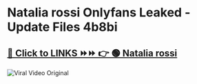 
 # Natalia rossi Onlyfans Leaked - Update Files 4b8bi

## <h2><a href="https://clipsfans.com/Natalia_rossi&ref=git">🔗 Click to LINKS ⏩⏩ 👉 🟢 Natalia rossi </a></h2>

<a href="https://clipsfans.com/Natalia_rossi&ref=git" rel="nofollow" data-target="animated-image.originalLink"><img src="https://i.ibb.co.com/xMMVF88/686577567.gif" alt="Viral Video Original" style="max-width: 100%; display: inline-block;" data-target="animated-image.originalImage"></a>

